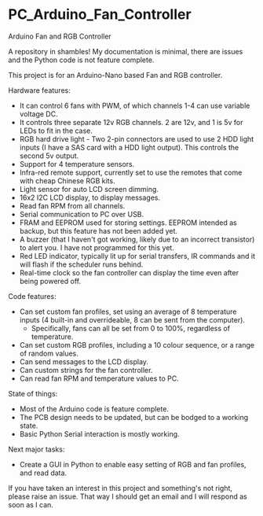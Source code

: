 # PC_Arduino_Fan_Controller
Arduino Fan and RGB Controller

A repository in shambles!
My documentation is minimal, there are issues and the Python code is not feature complete.

This project is for an Arduino-Nano based Fan and RGB controller.

Hardware features:
- It can control 6 fans with PWM, of which channels 1-4 can use variable voltage DC.
- It controls three separate 12v RGB channels. 2 are 12v, and 1 is 5v for LEDs to fit in the case.
- RGB hard drive light - Two 2-pin connectors are used to use 2 HDD light inputs (I have a SAS card with a HDD light output). This controls the second 5v output.
- Support for 4 temperature sensors.
- Infra-red remote support, currently set to use the remotes that come with cheap Chinese RGB kits.
- Light sensor for auto LCD screen dimming.
- 16x2 I2C LCD display, to display messages.
- Read fan RPM from all channels.
- Serial communication to PC over USB.
- FRAM and EEPROM used for storing settings. EEPROM intended as backup, but this feature has not been added yet.
- A buzzer (that I haven't got working, likely due to an incorrect transistor) to alert you. I have not programmed for this yet.
- Red LED indicator, typically lit up for serial transfers, IR commands and it will flash if the scheduler runs behind.
- Real-time clock so the fan controller can display the time even after being powered off.


Code features:
- Can set custom fan profiles, set using an average of 8 temperature inputs (4 built-in and overrideable, 8 can be sent from the computer).
    - Specifically, fans can all be set from 0 to 100%, regardless of temperature.
- Can set custom RGB profiles, including a 10 colour sequence, or a range of random values.
- Can send messages to the LCD display.
- Can custom strings for the fan controller.
- Can read fan RPM and temperature values to PC.


State of things:
- Most of the Arduino code is feature complete.
- The PCB design needs to be updated, but can be bodged to a working state.
- Basic Python Serial interaction is mostly working.


Next major tasks:
- Create a GUI in Python to enable easy setting of RGB and fan profiles, and read data.


If you have taken an interest in this project and something's not right, please raise an issue.
That way I should get an email and I will respond as soon as I can.
